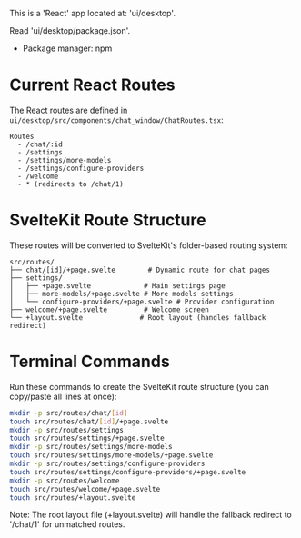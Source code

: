 This is a 'React' app located at: 'ui/desktop'. 

Read 'ui/desktop/package.json'.
- Package manager: npm

# Current React Routes
The React routes are defined in `ui/desktop/src/components/chat_window/ChatRoutes.tsx`:
```
Routes
  - /chat/:id
  - /settings
  - /settings/more-models
  - /settings/configure-providers
  - /welcome
  - * (redirects to /chat/1)
```

# SvelteKit Route Structure
These routes will be converted to SvelteKit's folder-based routing system:
```
src/routes/
├── chat/[id]/+page.svelte        # Dynamic route for chat pages
├── settings/
│   ├── +page.svelte             # Main settings page
│   ├── more-models/+page.svelte # More models settings
│   └── configure-providers/+page.svelte # Provider configuration
├── welcome/+page.svelte         # Welcome screen
└── +layout.svelte              # Root layout (handles fallback redirect)
```

# Terminal Commands
Run these commands to create the SvelteKit route structure (you can copy/paste all lines at once):
```bash
mkdir -p src/routes/chat/[id]
touch src/routes/chat/[id]/+page.svelte
mkdir -p src/routes/settings
touch src/routes/settings/+page.svelte
mkdir -p src/routes/settings/more-models
touch src/routes/settings/more-models/+page.svelte
mkdir -p src/routes/settings/configure-providers
touch src/routes/settings/configure-providers/+page.svelte
mkdir -p src/routes/welcome
touch src/routes/welcome/+page.svelte
touch src/routes/+layout.svelte
```

Note: The root layout file (+layout.svelte) will handle the fallback redirect to '/chat/1' for unmatched routes.
